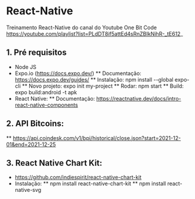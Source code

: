 # React-Native
Treinamento React-Native do canal do Youtube One Bit Code
https://youtube.com/playlist?list=PLdDT8if5attEd4sRnZBIkNihR-_tE612_
	
## 1. Pré requisitos
* Node JS
* Expo.io (https://docs.expo.dev/)
** Documentação: https://docs.expo.dev/guides/
** Instalação: npm install --global expo-cli
** Novo projeto: expo init my-project
** Rodar: npm start
** Build: expo build:android -t apk
* React Native:
** Documentação: https://reactnative.dev/docs/intro-react-native-components

## 2. API Bitcoins:
** https://api.coindesk.com/v1/bpi/historical/close.json?start=2021-12-01&end=2021-12-25
	
## 3. React Native Chart Kit:
* https://github.com/indiespirit/react-native-chart-kit
* Instalação:
** npm install react-native-chart-kit
** npm install react-native-svg
